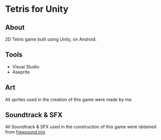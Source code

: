 # Tetris for Unity

## About
  2D Tetris game built using Unity, on Android.
  
## Tools
 - Visual Studio
 - Aseprite


## Art
  All sprites used in the creation of this game were made by me.


## Soundtrack & SFX
  All Soundtrack & SFX used in the construction of this game were obtained from [freesound.org](https://freesound.org/).
